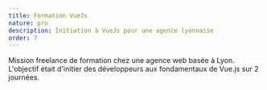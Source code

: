 ```yaml
---
title: Formation VueJs
nature: pro
description: Initiation à VueJs pour une agence lyonnaise
order: 7
---
```


Mission freelance de formation chez une agence web basée à Lyon. L'objectif était d'initier des développeurs aux fondamentaux de Vue.js sur 2 journées.